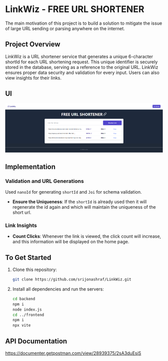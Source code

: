 # LinkWiz - FREE URL SHORTENER

The main motivation of this project is to build a solution to mitigate the issue of large URL sending or parsing anywhere on the internet.

## Project Overview

LinkWiz is a URL shortener service that generates a unique 6-character shortId for each URL shortening request. This unique identifier is securely stored in the database, serving as a reference to the original URL. LinkWiz ensures proper data security and validation for every input. Users can also view insights for their links.

## UI
![LinkWiz](./ui-design.png)

## Implementation

### Validation and URL Generations 

Used `nanoId` for generating `shortId` and `Joi` for schema validation.

- **Ensure the Uniqueness**:
  If the  `shortId` is already used then it will regenerate the id again and which will maintain the uniqueness of the short url.

### Link Insights

- **Count Clicks**:
  Whenever the link is viewed, the click count will increase, and this information will be displayed on the home page.



## To Get Started

1. Clone this repository:

   ```bash
   git clone https://github.com/srijonashraf/LinkWiz.git
   ```

2. Install all dependencies and run the servers:

   ```bash
   cd backend
   npm i
   node index.js
   cd ../frontend
   npm i
   npx vite
   ```


## API Documentation

https://documenter.getpostman.com/view/28939375/2sA3duEsiS
